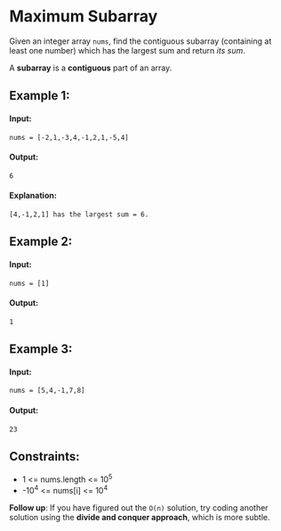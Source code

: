 # Maximum Subarray
Given an integer array `nums`, find the contiguous subarray (containing at least one number) which has the largest sum and return *its sum*.

A **subarray** is a **contiguous** part of an array.

 

## Example 1:

#### Input: 
`nums = [-2,1,-3,4,-1,2,1,-5,4]`

#### Output: 
`6`

#### Explanation: 
`[4,-1,2,1] has the largest sum = 6.`



## Example 2:

#### Input: 
`nums = [1]`

#### Output: 
`1`



## Example 3:

#### Input: 
`nums = [5,4,-1,7,8]`

#### Output: 
`23`
 


## Constraints:
- 1 <= nums.length <= 10<sup>5</sup>
- -10<sup>4</sup> <= nums[i] <= 10<sup>4</sup>
 
**Follow up**: If you have figured out the `O(n)` solution, try coding another solution using the **divide and conquer approach**, which is more subtle.
